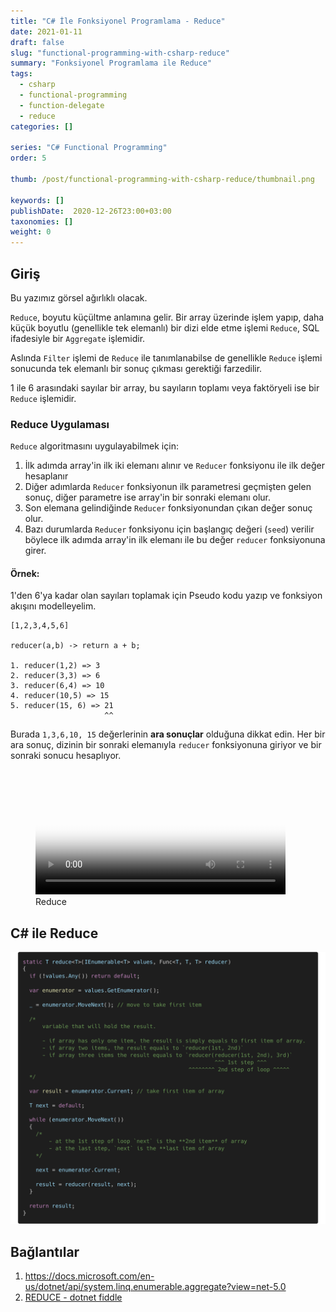 ```yaml
---
title: "C# İle Fonksiyonel Programlama - Reduce"
date: 2021-01-11
draft: false
slug: "functional-programming-with-csharp-reduce"
summary: "Fonksiyonel Programlama ile Reduce"
tags:
  - csharp
  - functional-programming
  - function-delegate
  - reduce
categories: []

series: "C# Functional Programming"
order: 5

thumb: /post/functional-programming-with-csharp-reduce/thumbnail.png

keywords: []
publishDate:  2020-12-26T23:00+03:00
taxonomies: []
weight: 0
---
```


## Giriş

Bu yazımız görsel ağırlıklı olacak.

`Reduce`, boyutu küçültme anlamına gelir. Bir array üzerinde işlem yapıp, daha küçük boyutlu (genellikle tek elemanlı) bir dizi elde etme işlemi `Reduce`, SQL ifadesiyle bir `Aggregate` işlemidir.

Aslında `Filter` işlemi de `Reduce` ile tanımlanabilse de genellikle `Reduce` işlemi sonucunda tek elemanlı bir sonuç çıkması gerektiği farzedilir.

1 ile 6 arasındaki sayılar bir array, bu sayıların toplamı veya faktöryeli ise bir `Reduce` işlemidir.


### Reduce Uygulaması

`Reduce` algoritmasını uygulayabilmek için:

1. İlk adımda array'in ilk iki elemanı alınır ve `Reducer` fonksiyonu ile ilk değer hesaplanır
2. Diğer adımlarda `Reducer` fonksiyonun ilk parametresi geçmişten gelen sonuç, diğer parametre ise array'in bir sonraki elemanı olur.
3. Son elemana gelindiğinde `Reducer` fonksiyonundan çıkan değer sonuç olur.
4. Bazı durumlarda `Reducer` fonksiyonu için başlangıç değeri (`seed`) verilir böylece ilk adımda array'in ilk elemanı ile bu değer `reducer` fonksiyonuna girer.


#### Örnek:

1'den 6'ya kadar olan sayıları toplamak için Pseudo kodu yazıp ve fonksiyon akışını modelleyelim.

```
[1,2,3,4,5,6]

reducer(a,b) -> return a + b;

1. reducer(1,2) => 3
2. reducer(3,3) => 6
3. reducer(6,4) => 10
4. reducer(10,5) => 15
5. reducer(15, 6) => 21
                     ^^
```

Burada `1,3,6,10, 15` değerlerinin **ara sonuçlar** olduğuna dikkat edin. Her bir ara sonuç, dizinin bir sonraki elemanıyla `reducer` fonksiyonuna giriyor ve bir sonraki sonucu hesaplıyor.


<figure class="video_container">
  <video allowfullscreen="false" poster="img/reduce-illustration-1.jpg" width="400px" loop autoplay preload controls>
    <source src="img/reduce-illustration.mp4" type="video/mp4">
    <source src="img/reduce-illustration.mkv" type="video/mkv">
    <source src="img/reduce-illustration.webm" type="video/webm">
  </video>
  <figcaption>Reduce</figcaption> 
  <!-- TODO HUGO Strips figcaption !? -->
</figure>




## C# ile Reduce

![reduce](img/reduce.png)


## Bağlantılar

1. <https://docs.microsoft.com/en-us/dotnet/api/system.linq.enumerable.aggregate?view=net-5.0>
3. [REDUCE - dotnet fiddle](https://dotnetfiddle.net/KREkPx)